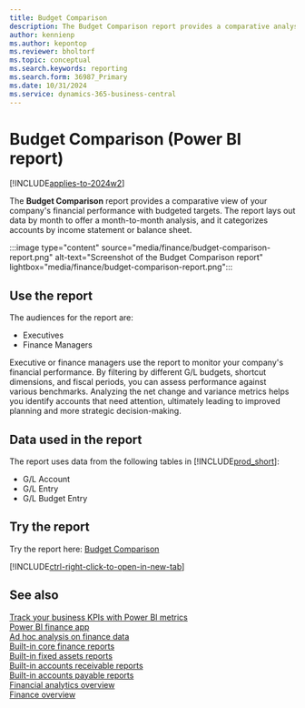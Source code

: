 ```yaml
---
title: Budget Comparison
description: The Budget Comparison report provides a comparative analysis of G/L amounts to G/L budget amounts by month. 
author: kennienp
ms.author: kepontop
ms.reviewer: bholtorf
ms.topic: conceptual
ms.search.keywords: reporting
ms.search.form: 36987_Primary
ms.date: 10/31/2024
ms.service: dynamics-365-business-central
---
```


# Budget Comparison (Power BI report)

[!INCLUDE[applies-to-2024w2](includes/applies-to-2024w2.md)]

The **Budget Comparison** report provides a comparative view of your company's financial performance with budgeted targets. The report lays out data by month to offer a month-to-month analysis, and it categorizes accounts by income statement or balance sheet.

:::image type="content" source="media/finance/budget-comparison-report.png" alt-text="Screenshot of the Budget Comparison report" lightbox="media/finance/budget-comparison-report.png":::

## Use the report

The audiences for the report are:

- Executives
- Finance Managers

Executive or finance managers use the report to monitor your company's financial performance. By filtering by different G/L budgets, shortcut dimensions, and fiscal periods, you can assess performance against various benchmarks. Analyzing the net change and variance metrics helps you identify accounts that need attention, ultimately leading to improved planning and more strategic decision-making.

<!-- ## Key Performance Indicators (KPIs)

The *Budget Comparison* report includes the following KPIs and measures: 

- [**Net Change**](####)
- [**Budget Amount**](####)
- [**Variance to Budget**](####)
- [**Variance to Budget %**](####) -->

## Data used in the report

The report uses data from the following tables in [!INCLUDE[prod_short](includes/prod_short.md)]:

- G/L Account
- G/L Entry
- G/L Budget Entry

## Try the report

Try the report here: [Budget Comparison](https://businesscentral.dynamics.com?page=36987)

[!INCLUDE[ctrl-right-click-to-open-in-new-tab](includes/ctrl-right-click-to-open-in-new-tab.md)]

## See also

[Track your business KPIs with Power BI metrics](track-kpis-with-power-bi-metrics.md)  
[Power BI finance app](finance-powerbi-app.md)  
[Ad hoc analysis on finance data](ad-hoc-analysis-finance.md)  
[Built-in core finance reports](finance-reports.md)  
[Built-in fixed assets reports](fa-reports.md)  
[Built-in accounts receivable reports](receivables-reports.md)  
[Built-in accounts payable reports](payables-reports.md)  
[Financial analytics overview](bi.md)  
[Finance overview](finance.md)
